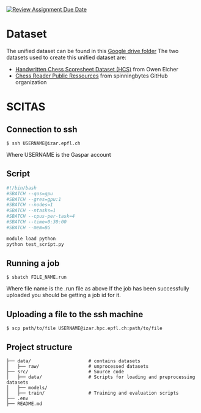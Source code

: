 [![Review Assignment Due Date](https://classroom.github.com/assets/deadline-readme-button-22041afd0340ce965d47ae6ef1cefeee28c7c493a6346c4f15d667ab976d596c.svg)](https://classroom.github.com/a/UDdkOEMs)

# Dataset

The unified dataset can be found in this [Google drive folder](https://drive.google.com/drive/u/1/folders/1RY_eGbldIL4Ig_2OHbMjVMlfOV_o27r_)
The two datasets used to create this unified dataset are:
- [Handwritten Chess Scoresheet Dataset (HCS)](https://tc11.cvc.uab.es/datasets/HCS_1/) from Owen Eicher
- [Chess Reader Public Ressources](https://www.dropbox.com/scl/fo/mfoclmkggrnv0u8wufck8/h?rlkey=v0prueklq3mqsav823voin5yi&e=3&dl=0) from spinningbytes GitHub organization

# SCITAS

## Connection to ssh

```
$ ssh USERNAME@izar.epfl.ch
```

Where USERNAME is the Gaspar account

## Script 

```bash
#!/bin/bash
#SBATCH --qos=gpu
#SBATCH --gres=gpu:1
#SBATCH --nodes=1
#SBATCH --ntasks=1
#SBATCH --cpus-per-task=4
#SBATCH --time=0:30:00
#SBATCH --mem=8G

module load python
python test_script.py
```

## Running a job

```
$ sbatch FILE_NAME.run
```

Where file name is the .run file as above
If the job has been successfully uploaded you should be getting a job id for it.

## Uploading a file to the ssh machine

```
$ scp path/to/file USERNAME@izar.hpc.epfl.ch:path/to/file
```




## Project structure 

```
├── data/                     # contains datasets
│   ├── raw/                  # unprocessed datasets
├── src/                      # Source code 
│   ├── data/                 # Scripts for loading and preprocessing datasets
│   ├── models/               
│   ├── train/                # Training and evaluation scripts
├── .env                      
├── README.md               


```